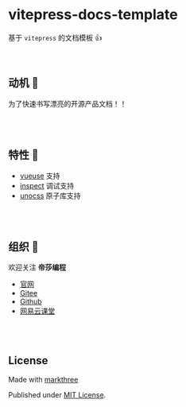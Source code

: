 # vitepress-docs-template

基于 `vitepress` 的文档模板 👍

<br />

## 动机 🦖

为了快速书写漂亮的开源产品文档！！


<br />
<br />

## 特性 🦕

- [vueuse](https://vueuse.org/) 支持
- [inspect](https://github.com/antfu/vite-plugin-inspect) 调试支持
- [unocss](https://github.com/unocss/unocss) 原子库支持


<br />
<br />

## 组织 🦔

欢迎关注 **帝莎编程**
- [官网](http://dishaxy.dishait.cn/)
- [Gitee](https://gitee.com/dishait)
- [Github](https://github.com/dishait)
- [网易云课堂](https://study.163.com/provider/480000001892585/index.htm?share=2&shareId=480000001892585)


<br />
<br />

## License

Made with [markthree](https://github.com/markthree)

Published under [MIT License](LICENSE).
